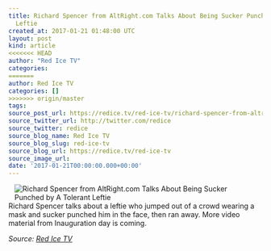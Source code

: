 ```yaml
---
title: Richard Spencer from AltRight.com Talks About Being Sucker Punched by A Tolerant
  Leftie
created_at: 2017-01-21 01:48:00 UTC
layout: post
kind: article
<<<<<<< HEAD
author: "Red Ice TV"
categories: 
=======
author: Red Ice TV
categories: []
>>>>>>> origin/master
tags: 
source_post_url: https://redice.tv/red-ice-tv/richard-spencer-from-altright-com-talks-about-being-sucker-punched-by-a-tolerant-leftie
source_twitter_url: http://twitter.com/redice
source_twitter: redice
source_blog_name: Red Ice TV
source_blog_slug: red-ice-tv
source_blog_url: https://redice.tv/red-ice-tv
source_image_url: 
date: '2017-01-21T00:00:00.000+00:00'
---
```

<img align="left" hspace="12" alt="Richard Spencer from AltRight.com Talks About Being Sucker Punched by A Tolerant Leftie" src="https://rdice.net/a/c/t/17/RITV-Spencer-Sucker-Punched-at-Inauguration.9cd7b47f.jpg"> Richard Spencer talks about a leftie who jumped out of a crowd wearing a mask and sucker punched him in the face, then ran away.
More video material from Inauguration day is coming.<div class="">
    <i>Source: <a href="https://redice.tv/red-ice-tv">Red Ice TV</a></i>
</div>
